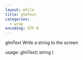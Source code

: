 ```yaml
---
layout: mfile
title: glmText
categories:
  - wrap
encoding: UTF-8
---
```


glmText  Write a string to the screen

usage:  glmText( string )